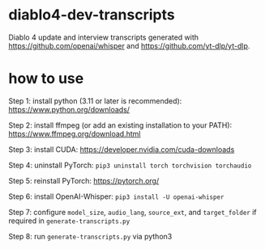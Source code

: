 # diablo4-dev-transcripts
 
Diablo 4 update and interview transcripts generated with https://github.com/openai/whisper and https://github.com/yt-dlp/yt-dlp.

# how to use

Step 1: install python (3.11 or later is recommended):  https://www.python.org/downloads/

Step 2: install ffmpeg (or add an existing installation to your PATH):  https://www.ffmpeg.org/download.html

Step 3: install CUDA:  https://developer.nvidia.com/cuda-downloads

Step 4: uninstall PyTorch:  `pip3 uninstall torch torchvision torchaudio`

Step 5: reinstall PyTorch:  https://pytorch.org/

Step 6: install OpenAI-Whisper:  `pip3 install -U openai-whisper`

Step 7: configure `model_size`, `audio_lang`, `source_ext`, and `target_folder` if required in `generate-transcripts.py`

Step 8: run `generate-transcripts.py` via python3